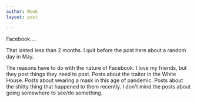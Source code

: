 ```yaml
---
author: Wook
layout: post

---
```

Facebook....

That lasted less than 2 months.  I quit before the post here about a random day in May.

The reasons have to do with the nature of Facebook.  I love my friends, but they post things they need to post.  Posts about the traitor in the White House.  Posts about wearing a mask in this age of pandemic.  Posts about the shitty thing that happened to them recently.  I don't mind the posts about going somewhere to see/do something.